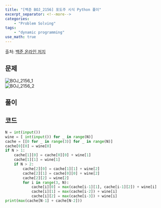 ```yaml
---
title: "[백준 BOJ_2156] 포도주 시식 Python 풀이"
excerpt_separator: <!--more-->
categories: 
    - "Problem Solving"
tags: 
    - "dynamic programming"
use_math: true
---
```

출처: [백준 온라인 저지](https://www.acmicpc.net/problem/2156)

## 문제  

![BOJ_2156_1](https://user-images.githubusercontent.com/59808674/116852046-939dd680-ac2e-11eb-8443-62ebb904772a.PNG)  
![BOJ_2156_2](https://user-images.githubusercontent.com/59808674/116852052-94cf0380-ac2e-11eb-8a5f-5f83ce9b4fe7.PNG)  

## 풀이  



## 코드  
```python
N = int(input())
wine = [ int(input()) for _ in range(N)]
cache = [[0 for _ in range(3)] for _ in range(N)]
cache[0][0] = wine[0]
if N > 1:
    cache[1][0] = cache[0][0] + wine[1]
    cache[1][1] = wine[1]
    if N > 2:
        cache[2][0] = cache[1][1] + wine[2]
        cache[2][1] = cache[0][0] + wine[2]
        cache[2][2] = wine[2]
        for i in range(3, N):
            cache[i][0] = max(cache[i-1][1], cache[i-1][2]) + wine[i]
            cache[i][1] = max(cache[i-2]) + wine[i]
            cache[i][2] = max(cache[i-3]) + wine[i]
print(max(cache[N-1] + cache[N-2]))
```